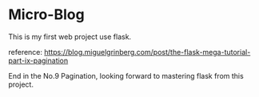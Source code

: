 # Micro-Blog
This is my first web project use flask.

reference: https://blog.miguelgrinberg.com/post/the-flask-mega-tutorial-part-ix-pagination

End in the No.9 Pagination, looking forward to mastering flask from this project.
